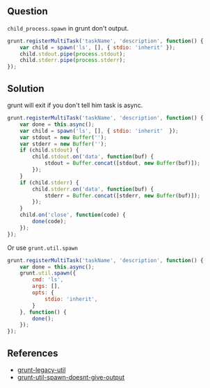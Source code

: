 ## Question

`child_process.spawn` in grunt don't output.

```javascript
grunt.registerMultiTask('taskName', 'description', function() {
    var child = spawn('ls', [], { stdio: 'inherit' }); 
    child.stdout.pipe(process.stdout);
    child.stderr.pipe(process.stderr);
});
```

## Solution

grunt will exit if you don't tell him task is async.

```javascript
grunt.registerMultiTask('taskName', 'description', function() {
    var done = this.async();
    var child = spawn('ls', [], { stdio: 'inherit'  });
    var stdout = new Buffer('');
    var stderr = new Buffer('');
    if (child.stdout) {
        child.stdout.on('data', function(buf) {
            stdout = Buffer.concat([stdout, new Buffer(buf)]);
        });
    }
    if (child.stderr) {
        child.stderr.on('data', function(buf) {
            stderr = Buffer.concat([stderr, new Buffer(buf)]);
        });
    }
    child.on('close', function(code) {
        done(code);
    });
});
```

Or use `grunt.util.spawn`

```javascript
grunt.registerMultiTask('taskName', 'description', function() {
    var done = this.async();
    grunt.util.spawn({
        cmd: 'ls',
        args: [],
        opts: {
            stdio: 'inherit',
        }
    }, function() {
        done();
    });
});
```

## References

  * [grunt-legacy-util](https://github.com/gruntjs/grunt-legacy-util/blob/master/index.js)
  * [grunt-util-spawn-doesnt-give-output](http://stackoverflow.com/questions/20806839/grunt-util-spawn-doesnt-give-output)
